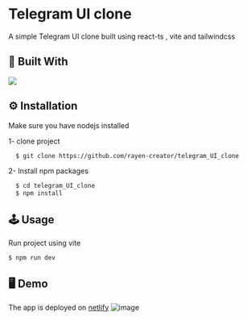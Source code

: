 
# Telegram UI clone

A simple Telegram UI clone built using react-ts , vite and tailwindcss

## 🚀 Built With
<a href="https://skillicons.dev">
    <img src="https://skillicons.dev/icons?i=react,tailwindcss,vite,ts" />
  </a>
</p>


## ⚙ Installation

Make sure you have nodejs installed 

1- clone project

```bash
  $ git clone https://github.com/rayen-creator/telegram_UI_clone
```

2- Install npm packages

```bash
  $ cd telegram_UI_clone
  $ npm install 
```

    
## 🕹 Usage

Run project using vite
```javascript
$ npm run dev
```


## 🖥 Demo
The app is deployed on [netlify](https://telegramuiclone.netlify.app/) 
![image](https://github.com/rayen-creator/telegram_UI_clone/assets/57809239/dc3473e2-0f40-4a27-bfdf-f8dcd7fc3c5e)

